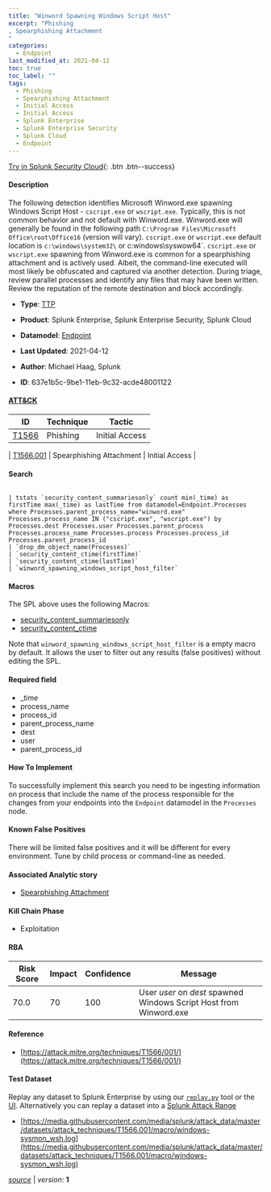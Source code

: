```yaml
---
title: "Winword Spawning Windows Script Host"
excerpt: "Phishing
, Spearphishing Attachment
"
categories:
  - Endpoint
last_modified_at: 2021-04-12
toc: true
toc_label: ""
tags:
  - Phishing
  - Spearphishing Attachment
  - Initial Access
  - Initial Access
  - Splunk Enterprise
  - Splunk Enterprise Security
  - Splunk Cloud
  - Endpoint
---
```




[Try in Splunk Security Cloud](https://www.splunk.com/en_splunk_app_enrichmentus/cyber-security.html){: .btn .btn--success}

#### Description

The following detection identifies Microsoft Winword.exe spawning Windows Script Host - `cscript.exe` or `wscript.exe`. Typically, this is not common behavior and not default with Winword.exe. Winword.exe will generally be found in the following path `C:\Program Files\Microsoft Office\root\Office16` (version will vary). `cscript.exe` or `wscript.exe` default location is `c:\windows\system32\` or c:windows\syswow64\`. `cscript.exe` or `wscript.exe` spawning from Winword.exe is common for a spearphishing attachment and is actively used. Albeit, the command-line executed will most likely be obfuscated and captured via another detection. During triage, review parallel processes and identify any files that may have been written. Review the reputation of the remote destination and block accordingly.

- **Type**: [TTP](https://github.com/splunk/security_content/wiki/object-Analytic-Types)
- **Product**: Splunk Enterprise, Splunk Enterprise Security, Splunk Cloud
- **Datamodel**: [Endpoint](https://docs.splunk.com/Documentation/CIM/latest/User/Endpoint)

- **Last Updated**: 2021-04-12
- **Author**: Michael Haag, Splunk
- **ID**: 637e1b5c-9be1-11eb-9c32-acde48001122


#### [ATT&CK](https://attack.mitre.org/)

| ID             | Technique        |  Tactic             |
| -------------- | ---------------- |-------------------- |
| [T1566](https://attack.mitre.org/techniques/T1566/) | Phishing | Initial Access |

| [T1566.001](https://attack.mitre.org/techniques/T1566/001/) | Spearphishing Attachment | Initial Access |

#### Search

```

| tstats `security_content_summariesonly` count min(_time) as firstTime max(_time) as lastTime from datamodel=Endpoint.Processes where Processes.parent_process_name="winword.exe" Processes.process_name IN ("cscript.exe", "wscript.exe") by Processes.dest Processes.user Processes.parent_process Processes.process_name Processes.process Processes.process_id Processes.parent_process_id 
| `drop_dm_object_name(Processes)` 
| `security_content_ctime(firstTime)` 
| `security_content_ctime(lastTime)` 
| `winword_spawning_windows_script_host_filter`
```

#### Macros
The SPL above uses the following Macros:
* [security_content_summariesonly](https://github.com/splunk/security_content/blob/develop/macros/security_content_summariesonly.yml)
* [security_content_ctime](https://github.com/splunk/security_content/blob/develop/macros/security_content_ctime.yml)

Note that `winword_spawning_windows_script_host_filter` is a empty macro by default. It allows the user to filter out any results (false positives) without editing the SPL.

#### Required field
* _time
* process_name
* process_id
* parent_process_name
* dest
* user
* parent_process_id


#### How To Implement
To successfully implement this search you need to be ingesting information on process that include the name of the process responsible for the changes from your endpoints into the `Endpoint` datamodel in the `Processes` node.

#### Known False Positives
There will be limited false positives and it will be different for every environment. Tune by child process or command-line as needed.

#### Associated Analytic story
* [Spearphishing Attachment](/stories/spearphishing_attachment)


#### Kill Chain Phase
* Exploitation



#### RBA

| Risk Score  | Impact      | Confidence   | Message      |
| ----------- | ----------- |--------------|--------------|
| 70.0 | 70 | 100 | User $user$ on $dest$ spawned Windows Script Host from Winword.exe |




#### Reference

* [https://attack.mitre.org/techniques/T1566/001/](https://attack.mitre.org/techniques/T1566/001/)



#### Test Dataset
Replay any dataset to Splunk Enterprise by using our [`replay.py`](https://github.com/splunk/attack_data#using-replaypy) tool or the [UI](https://github.com/splunk/attack_data#using-ui).
Alternatively you can replay a dataset into a [Splunk Attack Range](https://github.com/splunk/attack_range#replay-dumps-into-attack-range-splunk-server)


* [https://media.githubusercontent.com/media/splunk/attack_data/master/datasets/attack_techniques/T1566.001/macro/windows-sysmon_wsh.log](https://media.githubusercontent.com/media/splunk/attack_data/master/datasets/attack_techniques/T1566.001/macro/windows-sysmon_wsh.log)



[*source*](https://github.com/splunk/security_content/tree/develop/detections/endpoint/winword_spawning_windows_script_host.yml) \| *version*: **1**
